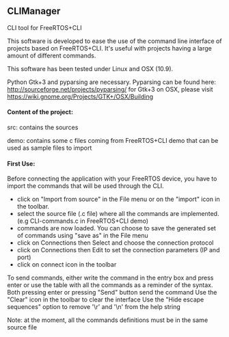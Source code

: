 ## CLIManager
CLI tool for FreeRTOS+CLI

This software is developed to ease the use of the command line interface of projects based on FreeRTOS+CLI.
It's useful with projects having a large amount of different commands.


This software has been tested under Linux and OSX (10.9).

Python Gtk+3 and pyparsing are necessary.
Pyparsing can be found here: http://sourceforge.net/projects/pyparsing/
for Gtk+3 on OSX, please visit https://wiki.gnome.org/Projects/GTK+/OSX/Building


#### Content of the project:
src: contains the sources

demo: contains some c files coming from FreeRTOS+CLI demo that can be used as sample files to import 



#### First Use:
Before connecting the application with your FreeRTOS device, you have to import the commands that will be used through the CLI.
- click on "Import from source" in the File menu or on the "import" icon in the toolbar.
- select the source file (.c file) where all the commands are implemented. (e.g CLI-commands.c in FreeRTOS+CLI demo)
- commands are now loaded. You can choose to save the generated set of commands using "save as" in the File menu
- click on Connections then Select and choose the connection protocol
- click on Connections then Edit to set the connection parameters (IP and port)
- click on connect icon in the toolbar

To send commands, either write the command in the entry box and press enter or use the table with all the commands as a reminder of the syntax. Both pressing enter or pressing "Send" button send the command
Use the "Clear" icon in the toolbar to clear the interface
Use the "Hide escape sequences" option to remove '\r' and '\n' from the help string

Note: at the moment, all the commands definitions must be in the same source file
